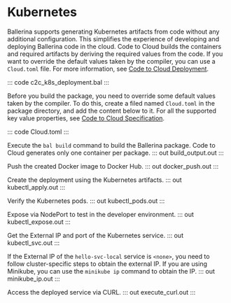 # Kubernetes

Ballerina supports generating Kubernetes artifacts from code without any additional configuration. This simplifies the experience of developing and deploying Ballerina code in the cloud. Code to Cloud builds the containers and required artifacts by deriving the required values from the code. If you want to override the default values taken by the compiler, you can use a `Cloud.toml` file.
For more information, see [Code to Cloud Deployment](/learn/run-in-the-cloud/code-to-cloud/code-to-cloud-deployment/).

::: code c2c_k8s_deployment.bal :::

Before you build the package, you need to override some default values taken by the compiler. To do this, create a filed named `Cloud.toml` in the package directory, and add the content below to it.
For all the supported key value properties, see [Code to Cloud Specification](https://github.com/ballerina-platform/ballerina-spec/blob/master/c2c/code-to-cloud-spec.md).

::: code Cloud.toml :::

Execute the `bal build` command to build the Ballerina package. Code to Cloud generates only one container per package.
::: out build_output.out :::

Push the created Docker image to Docker Hub.
::: out docker_push.out :::

Create the deployment using the Kubernetes artifacts.
::: out kubectl_apply.out :::

Verify the Kubernetes pods.
::: out kubectl_pods.out :::

Expose via NodePort to test in the developer environment.
::: out kubectl_expose.out :::

Get the External IP and port of the Kubernetes service.
::: out kubectl_svc.out :::

If the External IP of the `hello-svc-local` service is `<none>`, you need to follow cluster-specific steps to obtain the external IP. If you are using Minikube, you can use the `minikube ip` command to obtain the IP.
::: out minikube_ip.out :::

Access the deployed service via CURL.
::: out execute_curl.out :::
